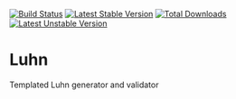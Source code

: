 [![Build Status](https://travis-ci.org/tankfairies/luhn.svg?branch=master)](https://travis-ci.org/tankfairies/luhn)
[![Latest Stable Version](https://poser.pugx.org/tankfairies/luhn/v/stable)](https://packagist.org/packages/tankfairies/luhn)
[![Total Downloads](https://poser.pugx.org/tankfairies/luhn/downloads)](https://packagist.org/packages/tankfairies/luhn)
[![Latest Unstable Version](https://poser.pugx.org/tankfairies/luhn/v/unstable)](https://packagist.org/packages/tankfairies/luhn)
# Luhn
Templated Luhn generator and validator
